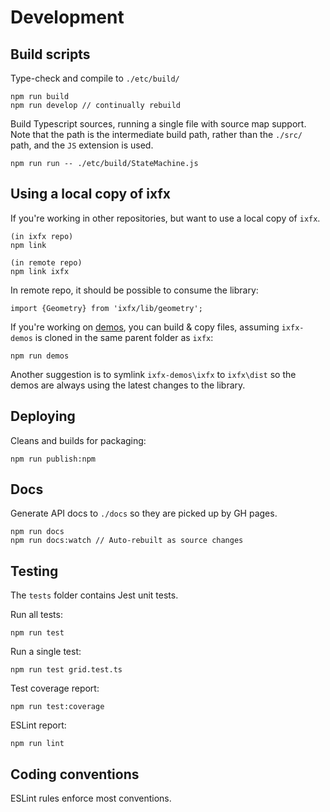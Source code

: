 # Development

## Build scripts

Type-check and compile to `./etc/build/`

```
npm run build
npm run develop // continually rebuild
```

Build Typescript sources, running a single file with source map support. Note that the path is the intermediate build path, rather than the `./src/` path, and the `JS` extension is used.

```
npm run run -- ./etc/build/StateMachine.js
```

## Using a local copy of ixfx

If you're working in other repositories, but want to use a local copy of `ixfx`. 

```
(in ixfx repo)
npm link

(in remote repo)
npm link ixfx
```

In remote repo, it should be possible to consume the library:
```
import {Geometry} from 'ixfx/lib/geometry';
```

If you're working on [demos](https://github.com/ClintH/ixfx-demos), you can build & copy files, assuming `ixfx-demos` is cloned in the same parent folder as `ixfx`:

```
npm run demos
```

Another suggestion is to symlink `ixfx-demos\ixfx` to `ixfx\dist` so the demos are always using the latest changes to the library.

## Deploying

Cleans and builds for packaging:

```
npm run publish:npm
```

## Docs

Generate API docs to `./docs` so they are picked up by GH pages.

```
npm run docs
npm run docs:watch // Auto-rebuilt as source changes
```

## Testing

The `tests` folder contains Jest unit tests.

Run all tests:
```
npm run test
```

Run a single test:
```
npm run test grid.test.ts
```

Test coverage report:
```
npm run test:coverage
```

ESLint report:

```
npm run lint
```

## Coding conventions

ESLint rules enforce most conventions.
